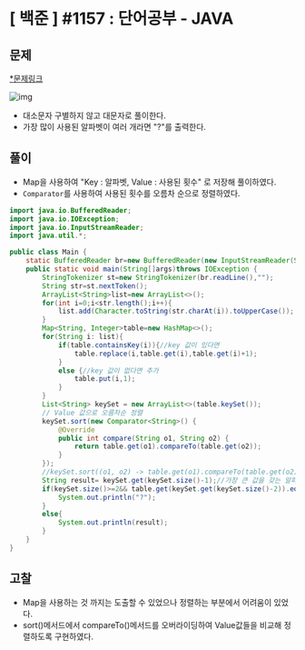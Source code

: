 # [ 백준 ] #1157 : 단어공부 - JAVA
## 문제
[*문제링크](https://www.acmicpc.net/problem/1157)

![img](https://github.com/saranghein/BaekJoon/assets/98319061/2e9dd4f3-5970-4abc-a373-fefcd7e1ab71)

+ 대소문자 구별하지 않고 대문자로 풀이한다.
+ 가장 많이 사용된 알파벳이 여러 개라면 "?"를 출력한다. 

## 풀이
+ Map을 사용하여 "Key : 알파벳, Value : 사용된 횟수" 로 저장해 풀이하였다. 
+ `Comparator`를 사용하여 사용된 횟수를 오름차 순으로 정렬하였다. 

```java
import java.io.BufferedReader;
import java.io.IOException;
import java.io.InputStreamReader;
import java.util.*;

public class Main {
    static BufferedReader br=new BufferedReader(new InputStreamReader(System.in));
    public static void main(String[]args)throws IOException {
        StringTokenizer st=new StringTokenizer(br.readLine(),"");
        String str=st.nextToken();
        ArrayList<String>list=new ArrayList<>();
        for(int i=0;i<str.length();i++){
            list.add(Character.toString(str.charAt(i)).toUpperCase());
        }
        Map<String, Integer>table=new HashMap<>();
        for(String i: list){
            if(table.containsKey(i)){//key 값이 있다면
                table.replace(i,table.get(i),table.get(i)+1);
            }
            else {//key 값이 없다면 추가
                table.put(i,1);
            }
        }
        List<String> keySet = new ArrayList<>(table.keySet());
        // Value 값으로 오름차순 정렬
        keySet.sort(new Comparator<String>() {
            @Override
            public int compare(String o1, String o2) {
                return table.get(o1).compareTo(table.get(o2));
            }
        });
        //keySet.sort((o1, o2) -> table.get(o1).compareTo(table.get(o2)));
        String result= keySet.get(keySet.size()-1);//가장 큰 값을 갖는 알파벳
        if(keySet.size()>=2&& table.get(keySet.get(keySet.size()-2)).equals(table.get(result))){
            System.out.println("?");
        }
        else{
            System.out.println(result);
        }
    }
}
```

## 고찰
+ Map을 사용하는 것 까지는 도출할 수 있었으나 정렬하는 부분에서 어려움이 있었다. 
+ sort()메서드에서 compareTo()메서드를 오버라이딩하여 Value값들을 비교해 정렬하도록 구현하였다. 